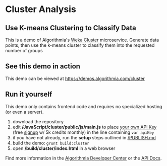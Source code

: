 # Cluster Analysis

## Use K-means Clustering to Classify Data

This is a demo of Algorithmia's [Weka Cluster](https://algorithmia.com/algorithms/kenny/WekaCluster)
microservice.  Generate data points, then use the k-means cluster to classify them into the requested number of groups

## See this demo in action

This demo can be viewed at https://demos.algorithmia.com/cluster

## Run it yourself

This demo only contains frontend code and requires no specialized hosting (or even a server).
1. download the repository
2. edit **/JavaScript/cluster/public/js/main.js** to place [your own API Key](https://algorithmia.com/user#credentials) (free [signup](https://algorithmia.com/?invite=ghsamples) w/ 5k credits monthly) in the line containing `var apiKey`
4. if you have not already, run the **setup** steps outlined in [/PUBLISH.md](../../PUBLISH.md)
5. build the demo: `grunt build:cluster`
6. open **/build/cluster/index.html** in a web browser

Find more information in the [Algorithmia Developer Center](http://developers.algorithmia.com) or the [API Docs](http://docs.algorithmia.com/).
